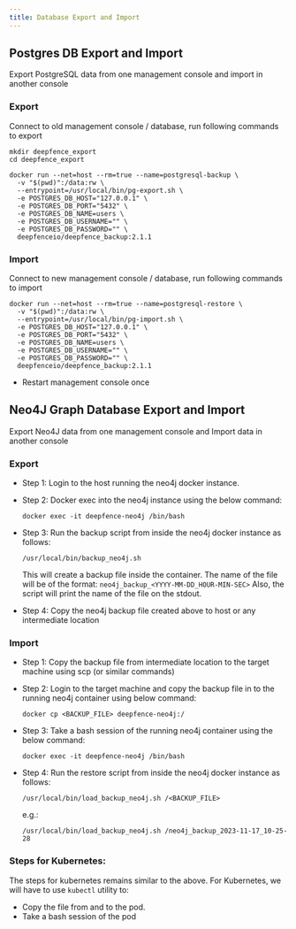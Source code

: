 ```yaml
---
title: Database Export and Import
---
```


## Postgres DB Export and Import

Export PostgreSQL data from one management console and import in another console

### Export

Connect to old management console / database, run following commands to export

```shell
mkdir deepfence_export
cd deepfence_export

docker run --net=host --rm=true --name=postgresql-backup \
  -v "$(pwd)":/data:rw \
  --entrypoint=/usr/local/bin/pg-export.sh \
  -e POSTGRES_DB_HOST="127.0.0.1" \
  -e POSTGRES_DB_PORT="5432" \
  -e POSTGRES_DB_NAME=users \
  -e POSTGRES_DB_USERNAME="" \
  -e POSTGRES_DB_PASSWORD="" \
  deepfenceio/deepfence_backup:2.1.1
```

### Import

Connect to new management console / database, run following commands to import

```shell
docker run --net=host --rm=true --name=postgresql-restore \
  -v "$(pwd)":/data:rw \
  --entrypoint=/usr/local/bin/pg-import.sh \
  -e POSTGRES_DB_HOST="127.0.0.1" \
  -e POSTGRES_DB_PORT="5432" \
  -e POSTGRES_DB_NAME=users \
  -e POSTGRES_DB_USERNAME="" \
  -e POSTGRES_DB_PASSWORD="" \
  deepfenceio/deepfence_backup:2.1.1
```
- Restart management console once


## Neo4J Graph Database Export and Import

Export Neo4J data from one management console and Import data in another console

### Export

* Step 1: Login to the host running the neo4j docker instance.
* Step 2: Docker exec into the neo4j instance using the below command:

    ```shell
    docker exec -it deepfence-neo4j /bin/bash
    ```
* Step 3: Run the backup script from inside the neo4j docker instance as follows:

    ```shell
    /usr/local/bin/backup_neo4j.sh 
    ```
    This will create a backup file inside the container.
    The name of the file will be of the format: `neo4j_backup_<YYYY-MM-DD_HOUR-MIN-SEC>`
    Also, the script will print the name of the file on the stdout.
* Step 4: Copy the neo4j backup file created above to host or any intermediate location

### Import

* Step 1: Copy the backup file from intermediate location to the target machine using scp (or similar commands)
* Step 2: Login to the target machine and copy the backup file in to the running neo4j container using below command:

    ```shell
    docker cp <BACKUP_FILE> deepfence-neo4j:/
    ```
* Step 3: Take a bash session of the running neo4j container using the below command:

    ```shell
    docker exec -it deepfence-neo4j /bin/bash
    ```
* Step 4: Run the restore script from inside the neo4j docker instance as follows:

    ```shell
    /usr/local/bin/load_backup_neo4j.sh /<BACKUP_FILE>
    ```
    e.g.:
    ```shell
    /usr/local/bin/load_backup_neo4j.sh /neo4j_backup_2023-11-17_10-25-28
    ```

### Steps for Kubernetes:

The steps for kubernetes remains similar to the above.
For Kubernetes, we will have to use `kubectl` utility to:
* Copy the file from and to the pod.
* Take a bash session of the pod
